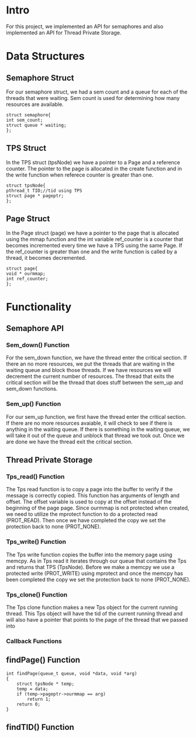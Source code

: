 # Intro
For this project, we implemented an API for semaphores and also implemented
an API for Thread Private Storage.

# Data Structures

## Semaphore Struct
For our semaphore struct, we had a sem count and a queue for each of the 
threads that were waiting. Sem count is used for determining how many resources
are available.
    
    
    struct semaphore{
    int sem_count;
    struct queue * waiting;
    };
    
## TPS Struct
In the TPS struct (tpsNode) we have a pointer to a Page and a reference counter.
The pointer to the page is allocated in the create function and in the write
function when referece counter is greater than one.

    struct tpsNode{
    pthread_t TID;//tid using TPS
    struct page * pageptr;
    };
    
    

## Page Struct 
In the Page struct (page) we have a pointer to the page that is allocated using 
the mmap function and the int variable ref_counter is a counter that becomes
incremented every time we have a TPS using the same Page. If the ref_counter 
is greater than one and the write function is called by a thread, it becomes
decremented. 

    struct page{
    void * ourmmap;
    int ref_counter;
    };
    
# Functionality    

## Semaphore API

### Sem_down() Function 
For the sem_down function, we have the thread enter the critical section. If 
there an no more resources, we put the threads that are waiting in the waiting
queue and block those threads. If we have resources we will decrement the 
current number of resources. The thread that exits the critical section will
be the thread that does stuff between the sem_up and sem_down functions.

### Sem_up() Function
For our sem_up function, we first have the thread enter the critical
section. If there are no more resources avaiable, it will check to see if there 
is anything in the waiting queue. If there is something in the waiting queue, 
we will take it out of the queue and unblock that thread we took out. Once we
are done we have the thread exit the critical section.


## Thread Private Storage

### Tps_read() Function
The Tps read function is to copy a page into the buffer to verify if the message
is correctly copied. This function has arguments of length and offset. The 
offset variable is used to copy at the offset instead of the beginning of the 
page page. Since ourmmap is not protected when created, we need to utilize the
mprotect function to do a protected read (PROT_READ). Then once we have 
completed the copy we set the protection back to none (PROT_NONE).

### Tps_write() Function
The Tps write function copies the buffer into the memory page using memcpy. 
As in Tps read it iterates through our queue that contains the Tps and returns
that TPS (TpsNode). Before we make a memcpy we use a protected write 
(PROT_WRITE) using mprotect and once the memcpy has been completed the copy we 
set the protection back to none (PROT_NONE). 

### Tps_clone() Function 
The Tps clone function makes a new Tps object for the current running thread.
This Tps object will have the tid of the current running thread and will 
also have a pointer that points to the page of the thread that we passed into

### Callback Functions

## findPage() Function

    int findPage(queue_t queue, void *data, void *arg)
    {
        struct tpsNode * temp;
        temp = data;
        if (temp->pageptr->ourmmap == arg)
            return 1;
        return 0;
    }


## findTID() Function
